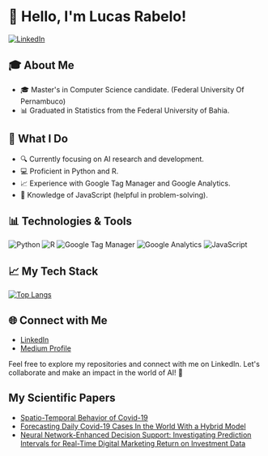 # 👋 Hello, I'm Lucas Rabelo!

[![LinkedIn](https://img.shields.io/badge/LinkedIn-Connect-blue)](https://www.linkedin.com/in/lucas-rabelo-ab58492a1/)

## 🎓 About Me

- 🎓 Master's in Computer Science candidate. (Federal University Of Pernambuco)
- 📊 Graduated in Statistics from the Federal University of Bahia.

## 🚀 What I Do

- 🔍 Currently focusing on AI research and development.
- 💻 Proficient in Python and R.
- 📈 Experience with Google Tag Manager and Google Analytics.
- 🔧 Knowledge of JavaScript (helpful in problem-solving).

## 📊 Technologies & Tools

![Python](https://img.shields.io/badge/-Python-3776AB?style=flat-square&logo=python&logoColor=white)
![R](https://img.shields.io/badge/-R-276DC3?style=flat-square&logo=R&logoColor=white)
![Google Tag Manager](https://img.shields.io/badge/-Google%20Tag%20Manager-4285F4?style=flat-square&logo=google-tag-manager&logoColor=white)
![Google Analytics](https://img.shields.io/badge/-Google%20Analytics-E37400?style=flat-square&logo=google-analytics&logoColor=white)
![JavaScript](https://img.shields.io/badge/-JavaScript-F7DF1E?style=flat-square&logo=javascript&logoColor=black)

## 📈 My Tech Stack

[![Top Langs](https://github-readme-stats.vercel.app/api/top-langs/?username=marreapato&layout=compact)](https://github.com/anuraghazra/github-readme-stats)

## 🌐 Connect with Me

- [LinkedIn](https://www.linkedin.com/in/lucas-rabelo-ab58492a1/)
- [Medium Profile](https://medium.com/@lucasrabeloufba)

Feel free to explore my repositories and connect with me on LinkedIn. Let's collaborate and make an impact in the world of AI! 🚀


## My Scientific Papers
 - [Spatio-Temporal Behavior of Covid-19](https://www.sciencedirect.com/science/article/pii/S1877584521000605)
 - [Forecasting Daily Covid-19 Cases In the World With a Hybrid Model](https://www.sciencedirect.com/science/article/pii/S1568494622004938)
 - [Neural Network-Enhanced Decision Support: Investigating Prediction Intervals for Real-Time Digital Marketing Return on Investment Data ](https://sol.sbc.org.br/index.php/brasnam/article/view/29332/29137)
<!--
**marreapato/marreapato** is a ✨ _special_ ✨ repository because its `README.md` (this file) appears on your GitHub profile.

Here are some ideas to get you started:

- 🔭 I’m currently working on ...
- 🌱 I’m currently learning ...
- 👯 I’m looking to collaborate on ...
- 🤔 I’m looking for help with ...
- 💬 Ask me about ...
- 📫 How to reach me: ...
- ⚡ Fun fact: ...
-->
